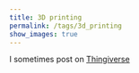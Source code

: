 ```yaml
---
title: 3D printing
permalink: /tags/3d_printing
show_images: true
---
```


I sometimes post on [Thingiverse][thingiverse]

[thingiverse]: https://www.thingiverse.com/thzinc/designs
